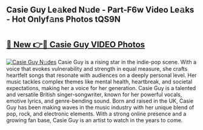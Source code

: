## Casie Guy Le𝚊ked N𝚞de - Part-F6w Video Le𝚊ks - Hot Onlyf𝚊ns Photos tQS9N

# <h2><a href="http://ac32864.deff.icu/?id=Casie+Guy">🔗 New 👉🔴 Casie Guy VIDEO Photos</a></h2>

[![Casie Guy N𝚞des](https://i.imgur.com/rIISA9y.gif)](http://ac32864.deff.icu/?id=Casie+Guy)
Casie Guy is a rising star in the indie-pop scene. With a voice that evokes vulnerability and strength in equal measure, she crafts heartfelt songs that resonate with audiences on a deeply personal level. Her music tackles complex themes like mental health, heartbreak, and societal expectations, making her a voice for her generation. Casie Guy is a talented and versatile British singer-songwriter, known for her powerful vocals, emotive lyrics, and genre-bending sound. Born and raised in the UK, Casie Guy has been making waves in the music industry with her unique blend of pop, rock, and electronic elements. With a strong online presence and a growing fan base, Casie Guy is an artist to watch in the years to come.
